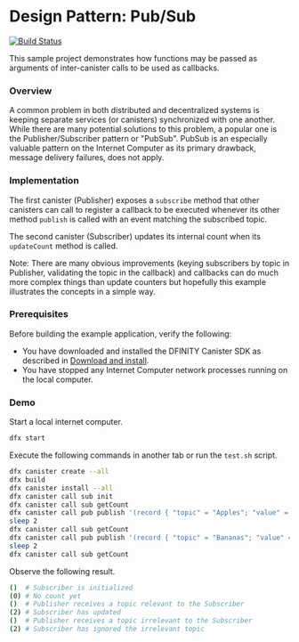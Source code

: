 # Design Pattern: Pub/Sub

[![Build Status](https://travis-ci.org/dfinity-lab/examples.svg?branch=master)](https://travis-ci.org/dfinity-lab/examples?branch=master)

This sample project demonstrates how functions may be passed as arguments of inter-canister calls to be used as callbacks.

### Overview

A common problem in both distributed and decentralized systems is keeping separate services (or canisters) synchronized with one another. While there are many potential solutions to this problem, a popular one is the Publisher/Subscriber pattern or "PubSub". PubSub is an especially valuable pattern on the Internet Computer as its primary drawback, message delivery failures, does not apply.

### Implementation

The first canister (Publisher) exposes a `subscribe` method that other canisters can call to register a callback to be executed whenever its other method `publish` is called with an event matching the subscribed topic.

The second canister (Subscriber) updates its internal count when its `updateCount` method is called.

Note: There are many obvious improvements (keying subscribers by topic in Publisher, validating the topic in the callback) and callbacks can do much more complex things than update counters but hopefully this example illustrates the concepts in a simple way.

### Prerequisites

Before building the example application, verify the following:

* You have downloaded and installed the DFINITY Canister SDK as described in [Download and install](https://sdk.dfinity.org/docs/quickstart/quickstart.html#download-and-install).
* You have stopped any Internet Computer network processes running on the local computer.

### Demo

Start a local internet computer.

```bash
dfx start
```

Execute the following commands in another tab or run the `test.sh` script.

```bash
dfx canister create --all
dfx build
dfx canister install --all
dfx canister call sub init
dfx canister call sub getCount
dfx canister call pub publish '(record { "topic" = "Apples"; "value" = 2 })'
sleep 2
dfx canister call sub getCount
dfx canister call pub publish '(record { "topic" = "Bananas"; "value" = 3 })'
sleep 2
dfx canister call sub getCount
```

Observe the following result.

```bash
()  # Subscriber is initialized
(0) # No count yet
()  # Publisher receives a topic relevant to the Subscriber
(2) # Subscriber has updated
()  # Publisher receives a topic irrelevant to the Subscriber
(2) # Subscriber has ignored the irrelevant topic
```
